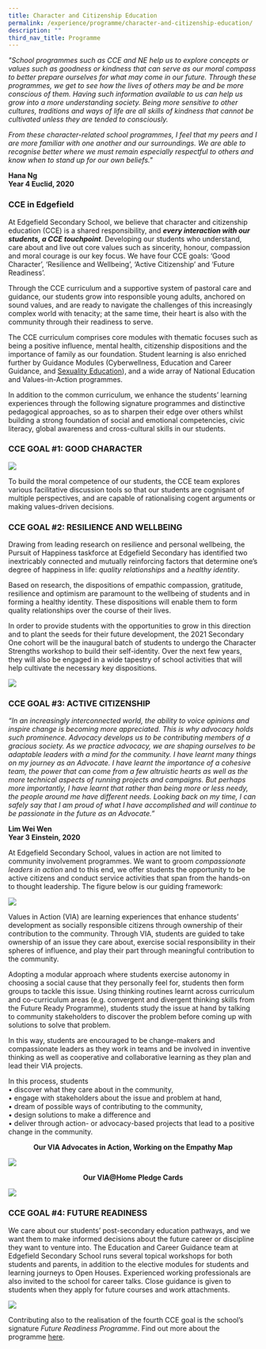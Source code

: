 ```yaml
---
title: Character and Citizenship Education
permalink: /experience/programme/character-and-citizenship-education/
description: ""
third_nav_title: Programme
---
```

_"School programmes such as CCE and NE help us to explore concepts or values such as goodness or kindness that can serve as our moral compass to better prepare ourselves for what may come in our future. Through these programmes, we get to see how the lives of others may be and be more conscious of them. Having such information available to us can help us grow into a more understanding society. Being more sensitive to other cultures, traditions and ways of life are all skills of kindness that cannot be cultivated unless they are tended to consciously._
  
_From these character-related school programmes, I feel that my peers and I are more familiar with one another and our surroundings. We are able to recognise better where we must remain especially respectful to others and know when to stand up for our own beliefs."_  
  
**Hana Ng <br>
Year 4 Euclid, 2020**

### CCE in Edgefield

At Edgefield Secondary School, we believe that character and citizenship education (CCE) is a shared responsibility, and **_every interaction with our students, a CCE touchpoint_**. Developing our students who understand, care about and live out core values such as sincerity, honour, compassion and moral courage is our key focus. We have four CCE goals: ‘Good Character’, ‘Resilience and Wellbeing’, ‘Active Citizenship’ and ‘Future Readiness’.  

Through the CCE curriculum and a supportive system of pastoral care and guidance, our students grow into responsible young adults, anchored on sound values, and are ready to navigate the challenges of this increasingly complex world with tenacity; at the same time, their heart is also with the community through their readiness to serve.

The CCE curriculum comprises core modules with thematic focuses such as being a positive influence, mental health, citizenship dispositions and the importance of family as our foundation. Student learning is also enriched further by Guidance Modules (Cyberwellness, Education and Career Guidance, and [Sexuality Education](https://edgefieldsec.moe.edu.sg/experience/programme/character-education/sexuality-education)), and a wide array of National Education and Values-in-Action programmes.

In addition to the common curriculum, we enhance the students’ learning experiences through the following signature programmes and distinctive pedagogical approaches, so as to sharpen their edge over others whilst building a strong foundation of social and emotional competencies, civic literacy, global awareness and cross-cultural skills in our students.

### CCE GOAL #1: GOOD CHARACTER

![](/images/pic1.png)

To build the moral competence of our students, the CCE team explores various facilitative discussion tools so that our students are cognisant of multiple perspectives, and are capable of rationalising cogent arguments or making values-driven decisions.

### CCE GOAL #2: RESILIENCE AND WELLBEING

Drawing from leading research on resilience and personal wellbeing, the Pursuit of Happiness taskforce at Edgefield Secondary has identified two inextricably connected and mutually reinforcing factors that determine one’s degree of happiness in life: _quality relationships_ and a _healthy identity_.  

Based on research, the dispositions of empathic compassion, gratitude, resilience and optimism are paramount to the wellbeing of students and in forming a healthy identity. These dispositions will enable them to form quality relationships over the course of their lives.

In order to provide students with the opportunities to grow in this direction and to plant the seeds for their future development, the 2021 Secondary One cohort will be the inaugural batch of students to undergo the Character Strengths workshop to build their self-identity. Over the next few years, they will also be engaged in a wide tapestry of school activities that will help cultivate the necessary key dispositions.

![](/images/pic2.png)

### CCE GOAL #3: ACTIVE CITIZENSHIP

_“In an increasingly interconnected world, the ability to voice opinions and inspire change is becoming more appreciated. This is why advocacy holds such prominence. Advocacy develops us to be contributing members of a gracious society. As we practice advocacy, we are shaping ourselves to be adaptable leaders with a mind for the community. I have learnt many things on my journey as an Advocate. I have learnt the importance of a cohesive team, the power that can come from a few altruistic hearts as well as the more technical aspects of running projects and campaigns. But perhaps more importantly, I have learnt that rather than being more or less needy, the people around me have different needs. Looking back on my time, I can safely say that I am proud of what I have accomplished and will continue to be passionate in the future as an Advocate.”_  
  
**Lim Wei Wen  
Year 3 Einstein, 2020**

At Edgefield Secondary School, values in action are not limited to community involvement programmes. We want to groom _compassionate leaders in action_ and to this end, we offer students the opportunity to be active citizens and conduct service activities that span from the hands-on to thought leadership. The figure below is our guiding framework:

![](/images/pic3.png)

Values in Action (VIA) are learning experiences that enhance students’ development as socially responsible citizens through ownership of their contribution to the community. Through VIA, students are guided to take ownership of an issue they care about, exercise social responsibility in their spheres of influence, and play their part through meaningful contribution to the community.  
  
Adopting a modular approach where students exercise autonomy in choosing a social cause that they personally feel for, students then form groups to tackle this issue. Using thinking routines learnt across curriculum and co-curriculum areas (e.g. convergent and divergent thinking skills from the Future Ready Programme), students study the issue at hand by talking to community stakeholders to discover the problem before coming up with solutions to solve that problem.  
  
In this way, students are encouraged to be change-makers and compassionate leaders as they work in teams and be involved in inventive thinking as well as cooperative and collaborative learning as they plan and lead their VIA projects.  
  
In this process, students  
• discover what they care about in the community,  
• engage with stakeholders about the issue and problem at hand,  
• dream of possible ways of contributing to the community,  
• design solutions to make a difference and  
• deliver through action- or advocacy-based projects that lead to a positive change in the community.

<center><strong> Our VIA Advocates in Action, Working on the Empathy Map </strong></center>
	
![](/images/CCE1.jpg)

<center><strong> Our VIA@Home Pledge Cards </strong></center>
	
![](/images/CCE2.jpg)

### CCE GOAL #4: FUTURE READINESS

We care about our students’ post-secondary education pathways, and we want them to make informed decisions about the future career or discipline they want to venture into. The Education and Career Guidance team at Edgefield Secondary School runs several topical workshops for both students and parents, in addition to the elective modules for students and learning journeys to Open Houses. Experienced working professionals are also invited to the school for career talks. Close guidance is given to students when they apply for future courses and work attachments. 

![](/images/pic4.png)

Contributing also to the realisation of the fourth CCE goal is the school’s signature _Future Readiness Programme_. Find out more about the programme [here](https://staging.d3jwf1tlw34213.amplifyapp.com/future-ready/applied-learning-programme).